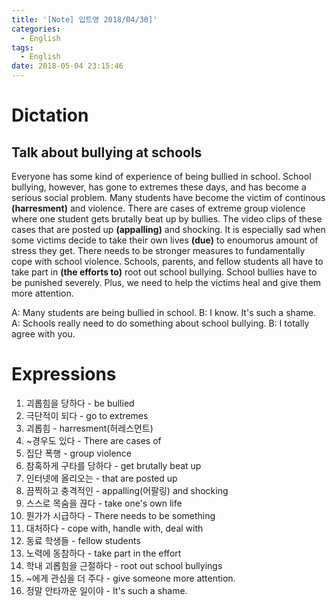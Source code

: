 ```yaml
---
title: '[Note] 입트영 2018/04/30]'
categories:
  - English
tags:
  - English
date: 2018-05-04 23:15:46
---
```


# Dictation
## Talk about bullying at schools

Everyone has some kind of experience of being bullied in school. School bullying, however, has gone to extremes these days, and has become a serious social problem. Many students have become the victim of continous **(harresment)** and violence. There are cases of extreme group violence where one student gets brutally beat up by bullies. The video clips of these cases that are posted up **(appalling)** and shocking. It is especially sad when some victims decide to take their own lives **(due)** to enoumorus amount of stress they get. There needs to be stronger measures to fundamentally cope with school violence. Schools, parents, and fellow students all have to take part in **(the efforts to)** root out school bullying. School bullies have to be punished severely. Plus, we need to help the victims heal and give them more attention.

A: Many students are being bullied in school. 
B: I know. It's such a shame. 
A: Schools really need to do something about school bullying.
B: I totally agree with you.

# Expressions

1. 괴롭힘을 당하다 - be bullied 
2. 극단적이 되다 - go to extremes
3. 괴롭힘 - harresment(허레스먼트)
4. ~경우도 있다 - There are cases of
5. 집단 폭행 - group violence
6. 참혹하게 구타를 당하다 - get brutally beat up
7. 인터넷에 올리오는 - that are posted up
8. 끔찍하고 충격적인 - appalling(어팔링) and shocking
9. 스스로 목숨을 끊다 - take one's own life
10. 뭔가가 시급하다 - There needs to be something
11. 대처하다 - cope with, handle with, deal with
12. 동료 학생들 - fellow students
13. 노력에 동참하다 - take part in the effort
14. 학내 괴롭힘을 근절하다 - root out school bullyings
15. ~에게 관심을 더 주다 - give someone more attention.
16. 정말 안타까운 일이야 - It's such a shame.